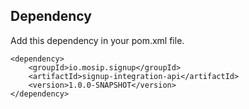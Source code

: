 ## Dependency
Add this dependency in your pom.xml file.
```
<dependency>
    <groupId>io.mosip.signup</groupId>
    <artifactId>signup-integration-api</artifactId>
    <version>1.0.0-SNAPSHOT</version>
</dependency>
```

